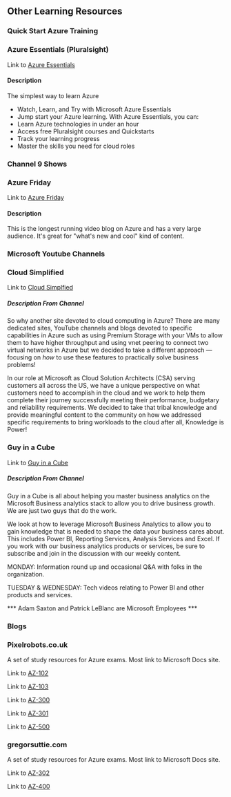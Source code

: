 ## Other Learning Resources

### Quick Start Azure Training

### Azure Essentials (Pluralsight)

Link to [Azure Essentials](https://aka.ms/Hvyrqt)

#### Description

The simplest way to learn Azure
- Watch, Learn, and Try with Microsoft Azure Essentials
- Jump start your Azure learning. With Azure Essentials, you can:
- Learn Azure technologies in under an hour
- Access free Pluralsight courses and Quickstarts
- Track your learning progress
- Master the skills you need for cloud roles

### Channel 9 Shows

### Azure Friday

Link to [Azure Friday](https://channel9.msdn.com/Shows/Azure-Friday)

#### Description

This is the longest running video blog on Azure and has a very large audience. It's great for "what's new and cool" kind of content.

### Microsoft Youtube Channels

### Cloud Simplified

Link to [Cloud Simplfied](https://www.youtube.com/channel/UCwDoMq6rNGsU4aIQYhCnWpA)

##### Description From Channel

So why another site devoted to cloud computing in Azure?  There are many dedicated sites, YouTube channels and blogs devoted to specific capabilities in Azure such as using Premium Storage with your VMs to allow them to have higher throughput and using vnet peering to connect two virtual networks in Azure but we decided to take a different approach — focusing on _how_ to use these features to practically solve business problems! 

In our role at Microsoft as Cloud Solution Architects (CSA) serving customers all across the US, we have a unique perspective on what customers need to accomplish in the cloud and we work to help them complete their journey successfully meeting their performance, budgetary and reliability requirements.  We decided to take that tribal knowledge and provide meaningful content to the community on how we addressed specific requirements to bring workloads to the cloud after all, Knowledge is Power!


### Guy in a Cube

Link to [Guy in a Cube](https://www.youtube.com/channel/UCFp1vaKzpfvoGai0vE5VJ0w)

##### Description From Channel

Guy in a Cube is all about helping you master business analytics on the Microsoft Business analytics stack to allow you to drive business growth. We are just two guys that do the work.

We look at how to leverage Microsoft Business Analytics to allow you to gain knowledge that is needed to shape the data your business cares about. This includes Power BI, Reporting Services, Analysis Services and Excel. If you work with our business analytics products or services, be sure to subscribe and join in the discussion with our weekly content.

MONDAY: Information round up and occasional Q&A with folks in the organization.

TUESDAY & WEDNESDAY: Tech videos relating to Power BI and other products and services.

*** Adam Saxton and Patrick LeBlanc are Microsoft Employees ***

### Blogs

### Pixelrobots.co.uk

A set of study resources for Azure exams. Most link to Microsoft Docs site.

Link to [AZ-102](https://pixelrobots.co.uk/2018/07/study-resources-for-the-az-102-microsoft-certified-azure-administrator/)

Link to [AZ-103](https://pixelrobots.co.uk/2019/03/study-resources-for-the-az-103-microsoft-certified-azure-administrator/)

Link to [AZ-300](https://pixelrobots.co.uk/2018/09/study-resources-for-the-az-300/)

Link to [AZ-301](https://pixelrobots.co.uk/2018/10/study-resources-for-the-az-301/)

Link to [AZ-500](https://pixelrobots.co.uk/2019/03/study-resources-for-the-az-500-microsoft-certified-azure-security-engineer/)

### gregorsuttie.com

A set of study resources for Azure exams. Most link to Microsoft Docs site.

Link to [AZ-302](https://gregorsuttie.com/2019/01/10/az-302-exam-study-notes/)

Link to [AZ-400](https://gregorsuttie.com/2018/10/27/azure-devops-az-400-exam-study-notes/)
